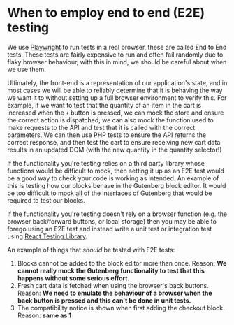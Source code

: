 # When to employ end to end (E2E) testing

We use [Playwright](https://playwright.dev/) to run tests in a real browser, these are called End to End tests. These tests are fairly expensive to run and often fail randomly due to flaky browser behaviour, with this in mind, we should be careful about when we use them.

Ultimately, the front-end is a representation of our application's state, and in most cases we will be able to reliably determine that it is behaving the way we want it to without setting up a full browser environment to verify this. For example, if we want to test that the quantity of an item in the cart is increased when the `+` button is pressed, we can mock the store and ensure the correct action is dispatched, we can also mock the function used to make requests to the API and test that it is called with the correct parameters. We can then use PHP tests to ensure the API returns the correct response, and then test the cart to ensure receiving new cart data results in an updated DOM (with the new quantity in the quantity selector!)

If the functionality you're testing relies on a third party library whose functions would be difficult to mock, then setting it up as an E2E test would be a good way to check your code is working as intended. An example of this is testing how our blocks behave in the Gutenberg block editor. It would be too difficult to mock all of the interfaces of Gutenberg that would be required to test our blocks.

If the functionality you're testing doesn't rely on a browser function (e.g. the browser back/forward buttons, or local storage) then you may be able to forego using an E2E test and instead write a unit test or integration test using [React Testing Library](https://testing-library.com/docs/react-testing-library/intro/).

An example of things that _should_ be tested with E2E tests:

1.  Blocks cannot be added to the block editor more than once. Reason: **We cannot really mock the Gutenberg functionality to test that this happens without some serious effort.**
2.  Fresh cart data is fetched when using the browser's back buttons. Reason: **We need to emulate the behaviour of a browser when the back button is pressed and this can't be done in unit tests.**
3.  The compatibility notice is shown when first adding the checkout block. Reason: **same as 1**
